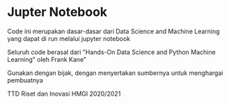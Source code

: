 # Jupter Notebook

Code ini merupakan dasar-dasar dari Data Science and Machine Learning yang dapat di run melalui jupyter notebook

Seluruh code berasal dari "Hands-On Data Science and Python Machine Learning" oleh Frank Kane"

Gunakan dengan bijak, dengan menyertakan sumbernya  untuk menghargai pembuatnya

TTD
Riset dan Inovasi HMGI 2020/2021
